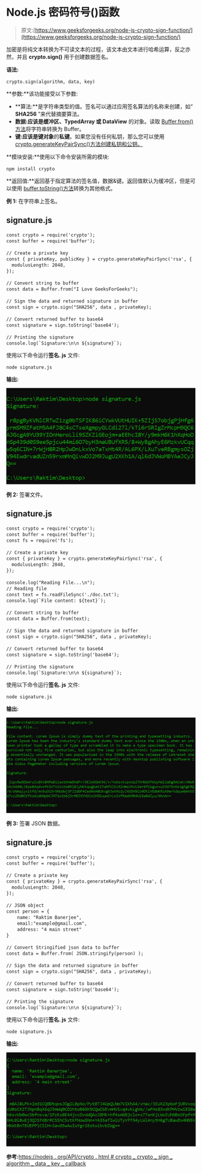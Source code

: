 # Node.js 密码符号()函数

> 原文:[https://www.geeksforgeeks.org/node-js-crypto-sign-function/](https://www.geeksforgeeks.org/node-js-crypto-sign-function/)

加密是将纯文本转换为不可读文本的过程，该文本由文本进行哈希运算，反之亦然，并且 **crypto.sign()** 用于创建数据签名。

**语法:**

```
crypto.sign(algorithm, data, key)
```

**参数:**该功能接受以下参数:

*   **算法:**是字符串类型的值。签名可以通过应用签名算法的名称来创建，如“ **SHA256** ”来代替摘要算法。
*   **数据:**应该是**缓冲区、TypedArray 或 DataView** 的对象。读取 [Buffer.from()方法](https://www.geeksforgeeks.org/node-js-buffer-from-method/)将字符串转换为 Buffer。
*   **键:**应该是**键对象**的**私键**。如果您没有任何私钥，那么您可以使用 [crypto.generateKeyPairSync()方法创建私钥和公钥。](https://www.geeksforgeeks.org/node-js-crypto-generatekeypairsync-method/)

**模块安装:**使用以下命令安装所需的模块:

```
npm install crypto
```

**返回值:**返回基于指定算法的签名值，数据&键。返回值默认为缓冲区，但是可以使用 [buffer.toString()方法](https://www.geeksforgeeks.org/node-js-buffer-tostring-method/)转换为其他格式。

**例 1:** 在字符串上签名。

## signature.js

```
const crypto = require('crypto');
const buffer = require('buffer');

// Create a private key
const { privateKey, publicKey } = crypto.generateKeyPairSync('rsa', {
  modulusLength: 2048,
});

// Convert string to buffer 
const data = Buffer.from("I Love GeeksForGeeks");

// Sign the data and returned signature in buffer 
const sign = crypto.sign("SHA256", data , privateKey);

// Convert returned buffer to base64
const signature = sign.toString('base64');

// Printing the signature 
console.log(`Signature:\n\n ${signature}`);
```

使用以下命令运行**签名. js** 文件:

```
node signature.js
```

**输出:**

![](img/cdada79962e9ce32827b4d4faaa83d6d.png)

**例 2:** 签署文件。

## signature.js

```
const crypto = require('crypto');
const buffer = require('buffer');
const fs = require('fs');

// Create a private key
const { privateKey } = crypto.generateKeyPairSync('rsa', {
  modulusLength: 2048,
});

console.log("Reading File...\n");
// Reading file
const text = fs.readFileSync('./doc.txt');
console.log(`File content: ${text}`);

// Convert string to buffer 
const data = Buffer.from(text);

// Sign the data and returned signature in buffer 
const sign = crypto.sign("SHA256", data , privateKey);

// Convert returned buffer to base64
const signature = sign.toString('base64');

// Printing the signature 
console.log(`Signature:\n\n ${signature}`);
```

使用以下命令运行**签名. js** 文件:

```
node signature.js
```

**输出:**

![](img/24e51ab4ef166c71e2fd8f2d77f7adfe.png)

**例 3:** 签署 JSON 数据。

## signature.js

```
const crypto = require('crypto');
const buffer = require('buffer');

// Create a private key
const { privateKey } = crypto.generateKeyPairSync('rsa', {
  modulusLength: 2048,
});

// JSON object
const person = {
    name: "Raktim Banerjee",
    email:"example@gmail.com",
    address: "4 main street"
}

// Convert Stringified json data to buffer  
const data = Buffer.from( JSON.stringify(person) );

// Sign the data and returned signature in buffer 
const sign = crypto.sign("SHA256", data , privateKey);

// Convert returned buffer to base64
const signature = sign.toString('base64');

// Printing the signature 
console.log(`Signature:\n\n ${signature}`);
```

使用以下命令运行**签名. js** 文件:

```
node signature.js
```

**输出:**

![](img/8de93ad92c05305207aa9a03bbd4eba9.png)

**参考:**[https://nodejs . org/API/crypto . html # crypto _ crypto _ sign _ algorithm _ data _ key _ callback](https://nodejs.org/api/crypto.html#crypto_crypto_sign_algorithm_data_key_callback)